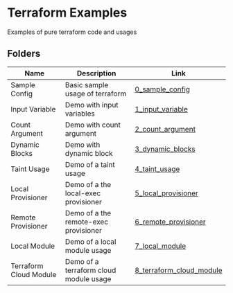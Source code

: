 # Terraform Examples

Examples of pure terraform code and usages

## Folders

| Name                   | Description                            | Link                                                   |
|------------------------|----------------------------------------|--------------------------------------------------------|
| Sample Config          | Basic sample usage of terraform        | [0_sample_config](./0_sample_config)                   |
| Input Variable         | Demo with input variables              | [1_input_variable](./1_input_variable)                 |
| Count Argument         | Demo with count argument               | [2_count_argument](./2_count_argument)                 |
| Dynamic Blocks         | Demo with dynamic block                | [3_dynamic_blocks](./3_dynamic_blocks)                 |
| Taint Usage            | Demo of a taint usage                  | [4_taint_usage](./4_taint_usage)                       |
| Local Provisioner      | Demo of a the local-exec provisioner   | [5_local_provisioner](./5_local_provisioner)           |
| Remote Provisioner     | Demo of a the remote-exec provisioner  | [6_remote_provisioner](./6_remote_provisioner)         |
| Local Module           | Demo of a local module usage           | [7_local_module](./7_local_module)                     |
| Terraform Cloud Module | Demo of a terraform cloud module usage | [8_terraform_cloud_module](./8_terraform_cloud_module) |
